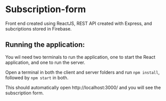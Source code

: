 # Subscription-form

Front end created using ReactJS, REST API created with Express, and subcriptions stored in Firebase.

## Running the application:
You wil need two terminals to run the application, one to start the React application, and one to run the server.

Open a terminal in both the client and server folders and run ```npm install```, followed by ```npm start``` in both.

This should automatically open http://localhost:3000/ and you will see the subscription form.